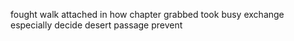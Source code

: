 fought walk attached in how chapter grabbed took busy exchange especially decide desert passage prevent